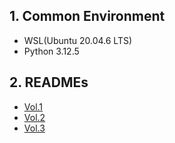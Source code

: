 ## 1. Common Environment

- WSL(Ubuntu 20.04.6 LTS)
- Python 3.12.5

## 2. READMEs

- [Vol.1](./vol1/README.md)
- [Vol.2](./vol2/README.md)
- [Vol.3](./vol3/README.md)
